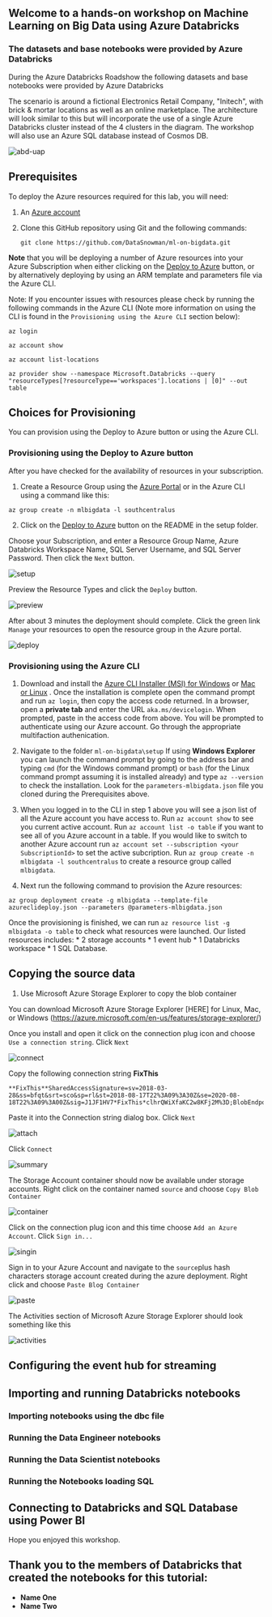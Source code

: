 ## Welcome to a hands-on workshop on **Machine Learning on Big Data** using Azure Databricks

### The datasets and base notebooks were provided by Azure Databricks
During the Azure Databricks Roadshow the following datasets and base notebooks were provided by Azure Databricks

The scenario is around a fictional Electronics Retail Company, "Initech", with brick & mortar locations as well as an online marketplace.  The architecture will look similar to this but will incorporate the use of a single Azure Databricks cluster instead of the 4 clusters in the diagram.  The workshop will also use an Azure SQL database instead of Cosmos DB.

![abd-uap](https://raw.githubusercontent.com/DataSnowman/ml-on-bigdata/master/images/adb-uap.png)


## Prerequisites

To deploy the Azure resources required for this lab, you will need:

1. An [Azure account](https://portal.azure.com)
2. Clone this GitHub repository using Git and the following commands: 

    `git clone https://github.com/DataSnowman/ml-on-bigdata.git`

**Note** that you will be deploying a number of Azure resources into your Azure Subscription when either clicking on the [Deploy to Azure](https://github.com/Azure/DataScienceVM/blob/master/Tutorials/MLADS-spring-2018/setup/README.md) button, or by alternatively deploying by using an ARM template and parameters file via the Azure CLI.

Note: If you encounter issues with resources please check by running the following commands in the Azure CLI (Note more information on using the CLI is found in the `Provisioning using the Azure CLI` section below):
  
  `az login`

  `az account show`

  `az account list-locations`
  
  `az provider show --namespace Microsoft.Databricks --query "resourceTypes[?resourceType=='workspaces'].locations | [0]" --out table`

## Choices for Provisioning

You can provision using the Deploy to Azure button or using the Azure CLI.

### Provisioning using the Deploy to Azure button

After you have checked for the availability of resources in your subscription.

1) Create a Resource Group using the [Azure Portal](https://portal.azure.com) or in the Azure CLI using a command like this:

  `az group create -n mlbigdata -l southcentralus`

2) Click on the [Deploy to Azure](https://github.com/DataSnowman/ml-on-bigdata/blob/master/setup/README.md) button on the README in the setup folder.

Choose your Subscription, and enter a Resource Group Name, Azure Databricks Workspace Name, SQL Server Username, and SQL Server Password.  Then click the `Next` button.

![setup](https://raw.githubusercontent.com/DataSnowman/ml-on-bigdata/master/images/setup.png)

Preview the Resource Types and click the `Deploy` button.

![preview](https://raw.githubusercontent.com/DataSnowman/ml-on-bigdata/master/images/preview.png)

After about 3 minutes the deployment should complete.  Click the green link `Manage` your resources to open the resource group in the Azure portal.

![deploy](https://raw.githubusercontent.com/DataSnowman/ml-on-bigdata/master/images/deploy.png)

### Provisioning using the Azure CLI

1. Download and install the [Azure CLI Installer (MSI) for Windows](https://aka.ms/InstallAzureCliWindows) or [Mac or Linux](https://docs.microsoft.com/en-us/cli/azure/install-azure-cli?view=azure-cli-latest) . Once the installation is complete open the command prompt and run `az login`, then copy the access code returned. In a browser, open a **private tab** and enter the URL `aka.ms/devicelogin`. When prompted, paste in the access code from above. You will be prompted to authenticate using our Azure account.  Go through the appropriate multifaction authenication.

2. Navigate to the folder `ml-on-bigdata\setup` If using **Windows Explorer** you can launch the command prompt by going to the address bar and typing `cmd` (for the Windows command prompt) or `bash` (for the Linux command prompt assuming it is installed already) and type `az --version` to check the installation.  Look for the `parameters-mlbigdata.json` file you cloned during the Prerequisites above.  

3. When you logged in to the CLI in step 1 above you will see a json list of all the Azure account you have access to. Run `az account show` to see you current active account.  Run `az account list -o table` if you want to see all of you Azure account in a table. If you would like to switch to another Azure account run `az account set --subscription <your SubscriptionId>` to set the active subcription.  Run `az group create -n mlbigdata -l southcentralus` to create a resource group called `mlbigdata`.

4. Next run the following command to provision the Azure resources:
```
az group deployment create -g mlbigdata --template-file azureclideploy.json --parameters @parameters-mlbigdata.json
```
Once the provisioning is finished, we can run `az resource list -g mlbigdata -o table` to check what resources were launched. Our listed resources includes: 
    * 2 storage accounts
    * 1 event hub
    * 1 Databricks workspace
    * 1 SQL Database.

## Copying the source data

1. Use Microsoft Azure Storage Explorer to copy the blob container

You can download Microsoft Azure Storage Explorer [HERE] for Linux, Mac, or Windows (https://azure.microsoft.com/en-us/features/storage-explorer/)

Once you install and open it click on the connection plug icon and choose `Use a connection string`.  Click `Next`

![connect](https://raw.githubusercontent.com/DataSnowman/ml-on-bigdata/master/images/connect.png)

Copy the following connection string
**FixThis**
```
**FixThis**SharedAccessSignature=sv=2018-03-28&ss=bfqt&srt=sco&sp=rl&st=2018-08-17T22%3A09%3A30Z&se=2020-08-18T22%3A09%3A00Z&sig=J1JF1HV7*FixThis*clhrQWiXfaKC2w8KFj2M%3D;BlobEndpoint=https://ainellarealta.blob.core.windows.net/;FileEndpoint=https://ainellarealta.file.core.windows.net/;QueueEndpoint=https://ainellarealta.queue.core.windows.net/;TableEndpoint=https://ainellarealta.table.core.windows.net/;
```
Paste it into the Connection string dialog box. Click `Next`

![attach](https://raw.githubusercontent.com/DataSnowman/ml-on-bigdata/master/images/attach.png)

Click `Connect`

![summary](https://raw.githubusercontent.com/DataSnowman/ml-on-bigdata/master/images/summary.png)

The Storage Account container should now be available under storage accounts.  Right click on the container named `source` and choose `Copy Blob Container`

![container](https://raw.githubusercontent.com/DataSnowman/ml-on-bigdata/master/images/container.png)

Click on the connection plug icon and this time choose `Add an Azure Account`.  Click `Sign in...`

![singin](https://raw.githubusercontent.com/DataSnowman/ml-on-bigdata/master/images/singin.png)

Sign in to your Azure Account and navigate to the `source`plus hash characters storage account created during the azure deployment.  Right click and choose `Paste Blog Container`

![paste](https://raw.githubusercontent.com/DataSnowman/ml-on-bigdata/master/images/paste.png)

The Activities section of Microsoft Azure Storage Explorer should look something like this

![activities](https://raw.githubusercontent.com/DataSnowman/ml-on-bigdata/master/images/activities.png)


## Configuring the event hub for streaming


## Importing and running Databricks notebooks

### Importing notebooks using the dbc file

### Running the Data Engineer notebooks

### Running the Data Scientist notebooks

### Running the Notebooks loading SQL

## Connecting to Databricks and SQL Database using Power BI



Hope you enjoyed this workshop.

## Thank you to the members of Databricks that created the notebooks for this tutorial:
* **Name One** 
* **Name Two**
